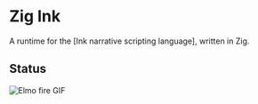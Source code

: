 # Zig Ink

A runtime for the [Ink narrative scripting language], written in Zig.

## Status

![Elmo fire GIF](https://media1.tenor.com/m/lcehRTIw1_8AAAAC/excited-fuego.gif)
